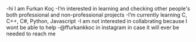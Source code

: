 -hi I am Furkan Koç
-I’m interested in learning and checking other people's both professional and non-professional projects
-I’m currently learning C, C++, C#, Python, Javascript
-I am not interested in collabrating because I wont be able to help
-@ffurkankkoc in instagram in case it will ever be needed to reach me

